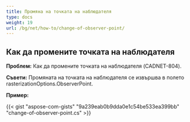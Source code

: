 ```yaml
---
title: Промяна на точката на наблюдателя
type: docs
weight: 19
url: /bg/net/how-to/change-of-observer-point/
---
```


## **Как да промените точката на наблюдателя**

**Проблем:** Как да промените точката на наблюдателя (CADNET-804).

**Съвети:** Промяната на точката на наблюдателя се извършва в полето rasterizationOptions.ObserverPoint.

**Пример:**

{{< gist "aspose-com-gists" "9a239eab0b9dda0e1c54be533ea399bb" "change-of-observer-point.cs" >}}
